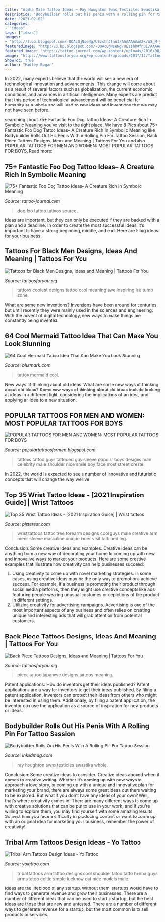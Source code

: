 ```yaml
---
title: "Alpha Male Tattoo Ideas ~ Ray Houghton Swns Testicles Swastika Whole"
description: "Bodybuilder rolls out his penis with a rolling pin for tattoo session"
date: "2023-02-02"
categories:
- "ideas"
tags: ["ideas"]
images:
- "http://3.bp.blogspot.com/-QQAcQjNseNg/UEzshhOfnuI/AAAAAAAAAZk/u8_M-yhWstA/s1600/399197_10150619328165669_405799348_n.jpg"
featuredImage: "http://3.bp.blogspot.com/-QQAcQjNseNg/UEzshhOfnuI/AAAAAAAAAZk/u8_M-yhWstA/s1600/399197_10150619328165669_405799348_n.jpg"
featured_image: "https://tattoo-journal.com/wp-content/uploads/2016/08/foo-dog-tattoo41-650x650.jpg"
image: "https://www.tattoosforyou.org/wp-content/uploads/2017/12/Tattoos-for-Men-Black.jpg"
ShowToc: true
author: "Hadley Bogan"
---
```



In 2022, many experts believe that the world will see a new era of technological innovation and advancements. This change will come about as a result of several factors such as globalization, the current economic conditions, and advances in artificial intelligence. Many experts are predict that this period of technological advancement will be beneficial for humanity as a whole and will lead to new ideas and inventions that we may not have seen before.

	

		
searching about 75+ Fantastic Foo Dog Tattoo Ideas– A Creature Rich In Symbolic Meaning you've visit to the right place. We have 8 Pics about 75+ Fantastic Foo Dog Tattoo Ideas– A Creature Rich In Symbolic Meaning like Bodybuilder Rolls Out His Penis With A Rolling Pin For Tattoo Session, Back Piece Tattoos Designs, Ideas and Meaning | Tattoos For You and also POPULAR TATTOOS FOR MEN AND WOMEN: MOST POPULAR TATTOOS FOR BOYS. Read more:
		
    
## 75+ Fantastic Foo Dog Tattoo Ideas– A Creature Rich In Symbolic Meaning

<img loading=lazy src="https://tattoo-journal.com/wp-content/uploads/2016/08/foo-dog-tattoo41-650x650.jpg" onerror="this.onerror=null;this.src='https://tse2.mm.bing.net/th?id=OIP.ACjuiZJlUSOlUxi-pgfmRQHaHa&amp;pid=15.1';" alt="75+ Fantastic Foo Dog Tattoo Ideas– A Creature Rich In Symbolic Meaning">

_Source: tattoo-journal.com_

>dog foo tattoo tattoos source. 

	

Ideas are important, but they can only be executed if they are backed with a plan and a deadline. In order to create the most successful ideas, it’s important to have a strong beginning, middle, and end. Here are 5 big ideas for your business: 

    
## Tattoos For Black Men Designs, Ideas And Meaning | Tattoos For You

<img loading=lazy src="https://www.tattoosforyou.org/wp-content/uploads/2017/12/Tattoos-for-Men-Black.jpg" onerror="this.onerror=null;this.src='https://tse3.mm.bing.net/th?id=OIP.rDctW4sW7u2wzTrnjLk-fwHaJ-&amp;pid=15.1';" alt="Tattoos for Black Men Designs, Ideas and Meaning | Tattoos For You">

_Source: tattoosforyou.org_

>tattoos coolest designs tattoo cool meaning awe inspiring lee tumb zone. 

	

What are some new inventions?
Inventions have been around for centuries, but until recently they were mainly used in the sciences and engineering. With the advent of digital technology, new ways to make things are constantly being invented.

    
## 64 Cool Mermaid Tattoo Idea That Can Make You Look Stunning

<img loading=lazy src="https://www.blurmark.com/wp-content/uploads/2017/05/Amazign-Black-Grey-Mermaid-Tattoo.jpg" onerror="this.onerror=null;this.src='https://tse3.mm.bing.net/th?id=OIP.NSpyt9mCqDhbgLmnggGqKQAAAA&amp;pid=15.1';" alt="64 Cool Mermaid Tattoo Idea That Can Make You Look Stunning">

_Source: blurmark.com_

>tattoo mermaid cool. 

	

New ways of thinking about old ideas: What are some new ways of thinking about old ideas?
Some new ways of thinking about old ideas include looking at ideas in a different light, considering the implications of an idea, and applying an idea to a new situation.

    
## POPULAR TATTOOS FOR MEN AND WOMEN: MOST POPULAR TATTOOS FOR BOYS

<img loading=lazy src="http://3.bp.blogspot.com/-QQAcQjNseNg/UEzshhOfnuI/AAAAAAAAAZk/u8_M-yhWstA/s1600/399197_10150619328165669_405799348_n.jpg" onerror="this.onerror=null;this.src='https://tse2.mm.bing.net/th?id=OIP.pjCza7vTDY-S_2gwU632JAHaJ4&amp;pid=15.1';" alt="POPULAR TATTOOS FOR MEN AND WOMEN: MOST POPULAR TATTOOS FOR BOYS">

_Source: populartattoosformen.blogspot.com_

>tattoos tattoo guys tattooed guy sleeve popular boys designs man celebrity male shoulder nice smile boy face most street create. 

	

In 2022, the world is expected to see a number of innovative and futuristic concepts that will change the way we live.

    
## Top 35 Wrist Tattoo Ideas - [2021 Inspiration Guide] | Wrist Tattoos

<img loading=lazy src="https://i.pinimg.com/736x/4c/7f/60/4c7f6027a684b4fb280833fc54289d4c.jpg" onerror="this.onerror=null;this.src='https://tse2.mm.bing.net/th?id=OIP.cXnemHDK8i_zYGBP5ByhzgAAAA&amp;pid=15.1';" alt="Top 35 Wrist Tattoo Ideas - [2021 Inspiration Guide] | Wrist tattoos">

_Source: pinterest.com_

>wrist tattoos tattoo tree forearm designs cool guys male creative arm mens sleeve masculine unique inner visit tattooed leg. 

	

Conclusion: Some creative ideas and examples.
Creative ideas can be anything from a new way of decorating your home to coming up with new and innovative ways to market your products. Here are some creative examples that illustrate how creativity can help businesses succeed:
1. Using creativity to come up with novel marketing strategies. In some cases, using creative ideas may be the only way to promotions achieve success. For example, if a business is promoting their product through social media platforms, then they might use creative concepts like ads featuring people wearing unusual costumes or depictions of the product in different settings.
2. Utilizing creativity for advertising campaigns. Advertising is one of the most important aspects of any business and often relies on creating unique and interesting ads that will grab attention from potential customers.

    
## Back Piece Tattoos Designs, Ideas And Meaning | Tattoos For You

<img loading=lazy src="https://www.tattoosforyou.org/wp-content/uploads/2016/02/Japanese-Back-Piece-Tattoo.jpg" onerror="this.onerror=null;this.src='https://tse4.mm.bing.net/th?id=OIP.CmmTtkJJreojq0LuaMu_OAAAAA&amp;pid=15.1';" alt="Back Piece Tattoos Designs, Ideas and Meaning | Tattoos For You">

_Source: tattoosforyou.org_

>piece tattoo japanese designs tattoos meaning. 

	

Patent applications: How do inventors get their ideas published?
Patent applications are a way for inventors to get their ideas published. By filing a patent application, inventors can protect their ideas from others who might be interested in using them. Additionally, by filing a patent application, the inventor can use the application as a source of inspiration for new products or ideas.

    
## Bodybuilder Rolls Out His Penis With A Rolling Pin For Tattoo Session

<img loading=lazy src="https://www.inkedmag.com/.image/t_share/MTYwODgwNzA5OTUzNzkxOTc1/sei_45584074-2567.jpg" onerror="this.onerror=null;this.src='https://tse2.mm.bing.net/th?id=OIP.ushCC3fcX74_0rrmCer4SAHaJ3&amp;pid=15.1';" alt="Bodybuilder Rolls Out His Penis With A Rolling Pin For Tattoo Session">

_Source: inkedmag.com_

>ray houghton swns testicles swastika whole. 

	

Conclusion: Some creative ideas to consider.
Creative ideas abound when it comes to creative writing. Whether it’s coming up with new ways to approach a love story, or coming up with a unique and innovative plan for marketing your brand, there are always some great ideas out there waiting to be explored. But what if you don’t have any ideas of your own? Well, that’s where creativity comes in! There are many different ways to come up with creative solutions that can be put to use in your work, and if you’re willing to explore them, you may find yourself with some amazing results. So next time you face a difficulty in producing content or want to come up with an original idea for marketing your business, remember the power of creativity!

    
## Tribal Arm Tattoos Design Ideas - Yo Tattoo

<img loading=lazy src="http://yotattoo.com/wp-content/uploads/2016/01/tribal-tattoos-for-men-on-arm.jpg" onerror="this.onerror=null;this.src='https://tse3.mm.bing.net/th?id=OIP.aYq-crDHBbl9i03b7Vje0QHaI5&amp;pid=15.1';" alt="Tribal Arm Tattoos Design Ideas - Yo Tattoo">

_Source: yotattoo.com_

>tribal tattoos arm tattoo designs cool shoulder tatoo tatto henna guys arms tetoo celtic simple lucknow cat nice models male. 

	

Ideas are the lifeblood of any startup. Without them, startups would have to find ways to generate revenue and grow their businesses. There are a number of different ideas that can be used to start a startup, but the best ideas are those that are new and untested. There are a number of different ways to generate revenue for a startup, but the most common is to sell products or services.

